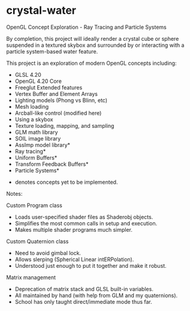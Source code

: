crystal-water
=============

OpenGL Concept Exploration - Ray Tracing and Particle Systems

By completion, this project will ideally render a crystal cube or sphere
suspended in a textured skybox and surrounded by or interacting with a
particle system-based water feature.

This project is an exploration of modern OpenGL concepts including:
  - GLSL 4.20
  - OpenGL 4.20 Core
  - Freeglut Extended features
  - Vertex Buffer and Element Arrays
  - Lighting models (Phong vs Blinn, etc)
  - Mesh loading
  - Arcball-like control (modified here)
  - Using a skybox
  - Texture loading, mapping, and sampling
  - GLM math library
  - SOIL image library
  - AssImp model library*
  - Ray tracing*
  - Uniform Buffers*
  - Transform Feedback Buffers*
  - Particle Systems*

* denotes concepts yet to be implemented.
  

Notes:

Custom Program class
  - Loads user-specified shader files as Shaderobj objects.
  - Simplifies the most common calls in setup and execution.
  - Makes multiple shader programs much simpler.

Custom Quaternion class
  - Need to avoid gimbal lock.
  - Allows slerping (Spherical Linear intERPolation).
  - Understood just enough to put it together and make it robust.

Matrix management
  - Deprecation of matrix stack and GLSL built-in variables.
  - All maintained by hand (with help from GLM and my quaternions).
  - School has only taught direct/immediate mode thus far.
